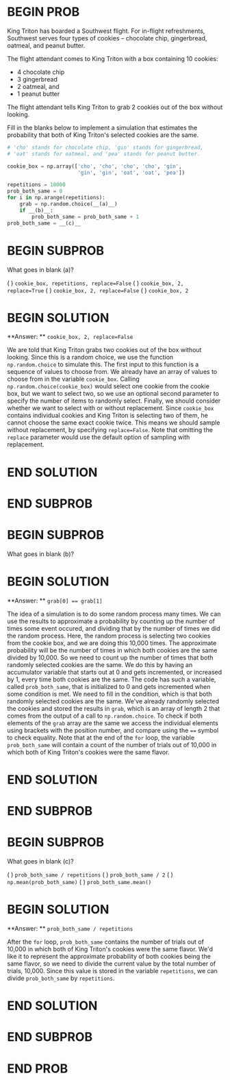 # BEGIN PROB

King Triton has boarded a Southwest flight. For in-flight refreshments, Southwest serves four types of cookies – chocolate chip, gingerbread, oatmeal, and peanut butter.

The flight attendant comes to King Triton with a box containing 10 cookies:

- 4 chocolate chip
- 3 gingerbread
- 2 oatmeal, and
- 1 peanut butter

The flight attendant tells King Triton to grab 2 cookies out of the box without looking.

Fill in the blanks below to implement a simulation that estimates the probability that both of King Triton's selected cookies are the same.

```python
# 'cho' stands for chocolate chip, 'gin' stands for gingerbread,
# 'oat' stands for oatmeal, and 'pea' stands for peanut butter.

cookie_box = np.array(['cho', 'cho', 'cho', 'cho', 'gin', 
                       'gin', 'gin', 'oat', 'oat', 'pea'])

repetitions = 10000
prob_both_same = 0
for i in np.arange(repetitions):
    grab = np.random.choice(__(a)__)
    if __(b)__:
        prob_both_same = prob_both_same + 1
prob_both_same = __(c)__
```

# BEGIN SUBPROB

What goes in blank (a)?

( ) `cookie_box, repetitions, replace=False`
( ) `cookie_box, 2, replace=True`
( ) `cookie_box, 2, replace=False`
( ) `cookie_box, 2`

# BEGIN SOLUTION

**Answer: ** `cookie_box, 2, replace=False`

We are told that King Triton grabs two cookies out of the box without looking. Since this is a random choice, we use the function `np.random.choice` to simulate this. The first input to this function is a sequence of values to choose from. We already have an array of values to choose from in the variable `cookie_box`. Calling `np.random.choice(cookie_box)` would select one cookie from the cookie box, but we want to select two, so we use an optional second parameter to specify the number of items to randomly select. Finally, we should consider whether we want to select with or without replacement. Since `cookie_box` contains individual cookies and King Triton is selecting two of them, he cannot choose the same exact cookie twice. This means we should sample without replacement, by specifying `replace=False`. Note that omitting the `replace` parameter would use the default option of sampling with replacement. 

# END SOLUTION

# END SUBPROB

# BEGIN SUBPROB

What goes in blank (b)?

# BEGIN SOLUTION

**Answer: ** `grab[0] == grab[1]`

The idea of a simulation is to do some random process many times. We can use the results to approximate a probability by counting up the number of times some event occured, and dividing that by the number of times we did the random process. Here, the random process is selecting two cookies from the cookie box, and we are doing this 10,000 times. The approximate probability will be the number of times in which both cookies are the same divided by 10,000. So we need to count up the number of times that both randomly selected cookies are the same. We do this by having an accumulator variable that starts out at 0 and gets incremented, or increased by 1, every time both cookies are the same. The code has such a variable, called `prob_both_same`, that is initialized to 0 and gets incremented when some condition is met. We need to fill in the condition, which is that both randomly selected cookies are the same. We've already randomly selected the cookies and stored the results in `grab`, which is an array of length 2 that comes from the output of a call to `np.random.choice`. To check if both elements of the `grab` array are the same we access the individual elements using brackets with the position number, and compare using the `==` symbol to check equality. Note that at the end of the `for` loop, the variable `prob_both_same` will contain a count of the number of trials out of 10,000 in which both of King Triton's cookies were the same flavor.

# END SOLUTION

# END SUBPROB

# BEGIN SUBPROB

What goes in blank (c)?

( ) `prob_both_same / repetitions`
( ) `prob_both_same / 2`
( ) `np.mean(prob_both_same)`
( ) `prob_both_same.mean()`

# BEGIN SOLUTION

**Answer: ** `prob_both_same / repetitions`

After the `for` loop, `prob_both_same` contains the number of trials out of 10,000 in which both of King Triton's cookies were the same flavor. We'd like it to represent the approximate probability of both cookies being the same flavor, so we need to divide the current value by the total number of trials, 10,000. Since this value is stored in the variable `repetitions`, we can divide `prob_both_same` by `repetitions`.

# END SOLUTION

# END SUBPROB

# END PROB